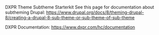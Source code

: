 DXPR Theme Subtheme Starterkit
See this page for documentation about subtheming Drupal:
https://www.drupal.org/docs/8/theming-drupal-8/creating-a-drupal-8-sub-theme-or-sub-theme-of-sub-theme

DXPR Documentation: https://www.dxpr.com/hc/documentation
